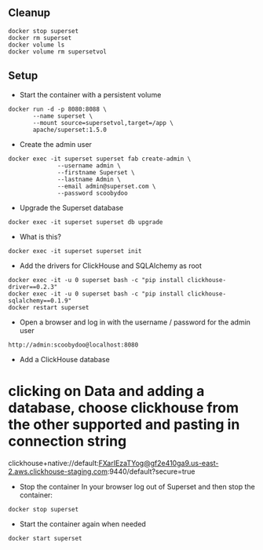 ## Cleanup
```
docker stop superset
docker rm superset
docker volume ls
docker volume rm supersetvol
```

## Setup

- Start the container with a persistent volume
```
docker run -d -p 8080:8088 \
       --name superset \
       --mount source=supersetvol,target=/app \
       apache/superset:1.5.0
```

- Create the admin user
```
docker exec -it superset superset fab create-admin \
              --username admin \
              --firstname Superset \
              --lastname Admin \
              --email admin@superset.com \
              --password scoobydoo
```

- Upgrade the Superset database
```
docker exec -it superset superset db upgrade
```

- What is this?
```
docker exec -it superset superset init
```

- Add the drivers for ClickHouse and SQLAlchemy as root
```
docker exec -it -u 0 superset bash -c "pip install clickhouse-driver==0.2.3"
docker exec -it -u 0 superset bash -c "pip install clickhouse-sqlalchemy==0.1.9"
docker restart superset
```

- Open a browser and log in with the username / password for the admin user
```
http://admin:scoobydoo@localhost:8080
```

- Add a ClickHouse database
# clicking on Data and adding a database, choose clickhouse from the other supported and pasting in connection string 

clickhouse+native://default:FXarIEzaTYog@gf2e410ga9.us-east-2.aws.clickhouse-staging.com:9440/default?secure=true


- Stop the container
In your browser log out of Superset and then stop the container:
```
docker stop superset
```

- Start the container again when needed
```
docker start superset
```

